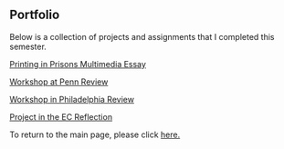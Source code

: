 ## Portfolio ##
Below is a collection of projects and assignments that I completed this semester.

[Printing in Prisons Multimedia Essay](https://printinginprisons.org/blog/kimm/)

[Workshop at Penn Review](pennworkshop.html)

[Workshop in Philadelphia Review](phlworkshop.html/)

[Project in the EC Reflection](ec.html)

To return to the main page, please click [here.](https://mttwkim.github.io/)
